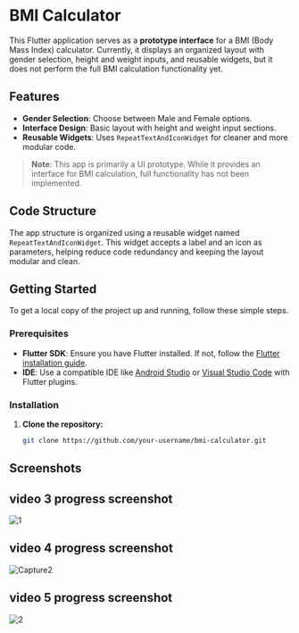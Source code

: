 # BMI Calculator

This Flutter application serves as a **prototype interface** for a BMI (Body Mass Index) calculator. Currently, it displays an organized layout with gender selection, height and weight inputs, and reusable widgets, but it does not perform the full BMI calculation functionality yet.

## Features

- **Gender Selection**: Choose between Male and Female options.
- **Interface Design**: Basic layout with height and weight input sections.
- **Reusable Widgets**: Uses `RepeatTextAndIconWidget` for cleaner and more modular code.

> **Note**: This app is primarily a UI prototype. While it provides an interface for BMI calculation, full functionality has not been implemented.

## Code Structure

The app structure is organized using a reusable widget named `RepeatTextAndIconWidget`. This widget accepts a label and an icon as parameters, helping reduce code redundancy and keeping the layout modular and clean.



## Getting Started

To get a local copy of the project up and running, follow these simple steps.

### Prerequisites

- **Flutter SDK**: Ensure you have Flutter installed. If not, follow the [Flutter installation guide](https://docs.flutter.dev/get-started/install).
- **IDE**: Use a compatible IDE like [Android Studio](https://developer.android.com/studio) or [Visual Studio Code](https://code.visualstudio.com/) with Flutter plugins.

### Installation

1. **Clone the repository:**
   ```bash
   git clone https://github.com/your-username/bmi-calculator.git
## Screenshots



## video 3 progress screenshot
![1](https://github.com/user-attachments/assets/4c4ec23e-d19d-4028-a775-5dbf0d155b37)

## video 4 progress screenshot

![Capture2](https://github.com/user-attachments/assets/6f26e271-6fc4-4938-9540-436e854441b8)

## video 5 progress screenshot
![2](https://github.com/user-attachments/assets/0dadcc6f-50aa-4288-8156-e710a969a6cb)

